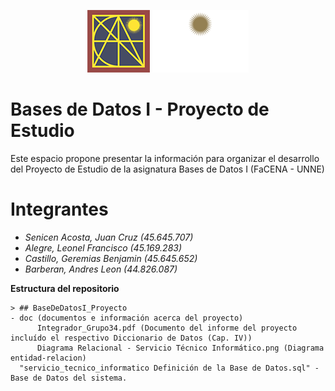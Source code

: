 <p align="center">
  <img src="doc/logo_facena.png" alt="Logo 1" height="100">
  <img src="doc/Logo-UNNE.png" alt="Logo 2" height="100">
</p>

# Bases de Datos I - Proyecto de Estudio

Este espacio propone presentar la información para organizar el desarrollo del Proyecto de Estudio de la asignatura Bases de Datos I (FaCENA - UNNE)

# Integrantes

- _Senicen Acosta, Juan Cruz (45.645.707)_
- _Alegre, Leonel Francisco (45.169.283)_
- _Castillo, Geremias Benjamin (45.645.652)_
- _Barberan, Andres Leon (44.826.087)_

**Estructura del repositorio**

    > ## BaseDeDatosI_Proyecto
    - doc (documentos e información acerca del proyecto)
    	  Integrador_Grupo34.pdf (Documento del informe del proyecto incluído el respectivo Diccionario de Datos (Cap. IV))
    	  Diagrama Relacional - Servicio Técnico Informático.png (Diagrama entidad-relacion)
      "servicio_tecnico_informatico Definición de la Base de Datos.sql" - Base de Datos del sistema.
